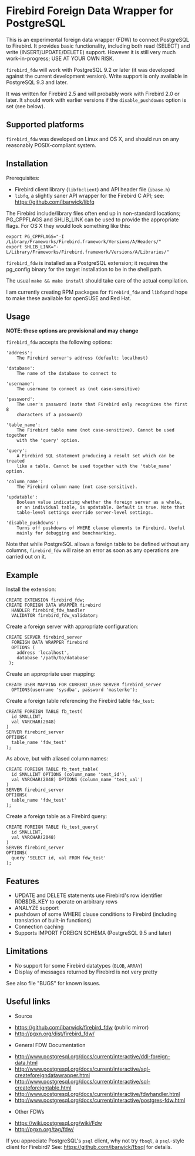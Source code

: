 Firebird Foreign Data Wrapper for PostgreSQL
============================================

This is an experimental foreign data wrapper (FDW) to connect PostgreSQL
to Firebird. It provides basic functionality, including both read (SELECT)
and write (INSERT/UPDATE/DELETE) support. However it is still very much
work-in-progress; USE AT YOUR OWN RISK.

`firebird_fdw` will work with PostgreSQL 9.2 or later (it was developed
against the current development version). Write support is only available
in PostgreSQL 9.3 and later.

It was written for Firebird 2.5 and will probably work with Firebird 2.0 or
later. It should work with earlier versions if the `disable_pushdowns` option
is set (see below).


Supported platforms
-------------------

`firebird_fdw` was developed on Linux and OS X, and should run on any
reasonably POSIX-compliant system.


Installation
------------

Prerequisites:

- Firebird client library (`libfbclient`) and API header file (`ibase.h`)
- `libfq`, a slightly saner API wrapper for the Firebird C API; see:
  https://github.com/ibarwick/libfq

The Firebird include/library files often end up in non-standard locations;
PG_CPPFLAGS and SHLIB_LINK can be used to provide the appropriate flags.
For OS X they would look something like this:

    export PG_CPPFLAGS="-I /Library/Frameworks/Firebird.framework/Versions/A/Headers/"
    export SHLIB_LINK="-L/Library/Frameworks/Firebird.framework/Versions/A/Libraries/"

`firebird_fdw` is installed as a PostgreSQL extension; it requires the
pg_config binary for the target installation to be in the shell path.

The usual `make && make install` should take care of the actual compilation.

I am currently creating RPM packages for `firebird_fdw` and `libfq`and hope
to make these available for openSUSE and Red Hat.

Usage
-----

**NOTE: these options are provisional and may change**

`firebird_fdw` accepts the following options:

    'address':
        The Firebird server's address (default: localhost)

    'database':
        The name of the database to connect to

    'username':
        The username to connect as (not case-sensitive)

    'password':
        The user's password (note that Firebird only recognizes the first 8
        characters of a password)

    'table_name':
        The Firebird table name (not case-sensitive). Cannot be used together
        with the 'query' option.

    'query':
        A Firebird SQL statement producing a result set which can be treated
        like a table. Cannot be used together with the 'table_name' option.

    'column_name':
        The Firebird column name (not case-sensitive).

    'updatable':
        Boolean value indicating whether the foreign server as a whole,
        or an individual table, is updatable. Default is true. Note that
        table-level settings override server-level settings.

    'disable_pushdowns':
        Turns off pushdowns of WHERE clause elements to Firebird. Useful
        mainly for debugging and benchmarking.

Note that while PostgreSQL allows a foreign table to be defined without
any columns, `firebird_fdw`  will raise an error as soon as any operations
are carried out on it.


Example
-------

Install the extension:

    CREATE EXTENSION firebird_fdw;
    CREATE FOREIGN DATA WRAPPER firebird
      HANDLER firebird_fdw_handler
      VALIDATOR firebird_fdw_validator;

Create a foreign server with appropriate configuration:

    CREATE SERVER firebird_server
      FOREIGN DATA WRAPPER firebird
      OPTIONS (
        address 'localhost',
        database '/path/to/database'
     );

Create an appropriate user mapping:

    CREATE USER MAPPING FOR CURRENT_USER SERVER firebird_server
      OPTIONS(username 'sysdba', password 'masterke');

Create a foreign table referencing the Firebird table `fdw_test`:

    CREATE FOREIGN TABLE fb_test(
      id SMALLINT,
      val VARCHAR(2048)
    )
    SERVER firebird_server
    OPTIONS(
      table_name 'fdw_test'
    );

As above, but with aliased column names:

    CREATE FOREIGN TABLE fb_test_table(
      id SMALLINT OPTIONS (column_name 'test_id'),
      val VARCHAR(2048) OPTIONS (column_name 'test_val')
    )
    SERVER firebird_server
    OPTIONS(
      table_name 'fdw_test'
    );

Create a foreign table as a Firebird query:

    CREATE FOREIGN TABLE fb_test_query(
      id SMALLINT,
      val VARCHAR(2048)
    )
    SERVER firebird_server
    OPTIONS(
      query 'SELECT id, val FROM fdw_test'
    );


Features
--------

- UPDATE and DELETE statements use Firebird's row identifier RDB$DB_KEY
  to operate on arbitrary rows
- ANALYZE support
- pushdown of some WHERE clause conditions to Firebird (including translation
  of built-in functions)
- Connection caching
- Supports IMPORT FOREIGN SCHEMA (PostgreSQL 9.5 and later)


Limitations
-----------

- No support for some Firebird datatypes (`BLOB`, `ARRAY`)
- Display of messages returned by Firebird is not very pretty

See also file "BUGS" for known issues.


Useful links
------------

* Source
 - https://github.com/ibarwick/firebird_fdw (public mirror)
 - http://pgxn.org/dist/firebird_fdw/

* General FDW Documentation
 - http://www.postgresql.org/docs/current/interactive/ddl-foreign-data.html
 - http://www.postgresql.org/docs/current/interactive/sql-createforeigndatawrapper.html
 - http://www.postgresql.org/docs/current/interactive/sql-createforeigntable.html
 - http://www.postgresql.org/docs/current/interactive/fdwhandler.html
 - http://www.postgresql.org/docs/current/interactive/postgres-fdw.html

* Other FDWs
 - https://wiki.postgresql.org/wiki/Fdw
 - http://pgxn.org/tag/fdw/

If you appreciate PostgreSQL's `psql` client, why not try `fbsql`, a `psql`-style
client for Firebird? See: https://github.com/ibarwick/fbsql for details.